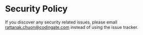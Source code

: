 # Security Policy

If you discover any security related issues, please email rattanak.chuon@codingate.com instead of using the issue tracker.
